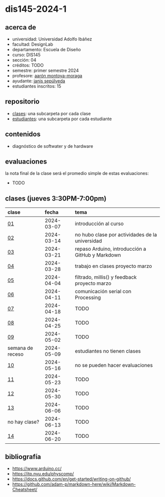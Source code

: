 # dis145-2024-1

## acerca de

- universidad: Universidad Adolfo Ibáñez
- facultad: DesignLab
- departamento: Escuela de Diseño
- curso: DIS145
- sección: 04
- créditos: TODO
- semestre: primer semestre 2024
- profesore: [aarón montoya-moraga](https://github.com/montoyamoraga/)
- ayudante: [janis sepúlveda](https://github.com/janisepulveda)
- estudiantes inscritos: 15

## repositorio

- [clases](./clases/): una subcarpeta por cada clase
- [estudiantes](./estudiantes/): una subcarpeta por cada estudiante

## contenidos

- diagnóstico de softwater y de hardware

## evaluaciones

la nota final de la clase será el promedio simple de estas evaluaciones:

- TODO

## clases (jueves 3:30PM-7:00pm)

| clase                  | fecha      | tema                                             |
| :--------------------- | :--------- | :----------------------------------------------- |
| [01](clases/clase-01/) | 2024-03-07 | introducción al curso                            |
| [02](clases/clase-02/) | 2024-03-14 | no hubo clase por actividades de la universidad  |
| [03](clases/clase-03/) | 2024-03-21 | repaso Arduino, introducción a GitHub y Markdown |
| [04](clases/clase-04/) | 2024-03-28 | trabajo en clases proyecto marzo                 |
| [05](clases/clase-05/) | 2024-04-04 | filtrado, millis() y feedback proyecto marzo     |
| [06](clases/clase-06/) | 2024-04-11 | comunicación serial con Processing               |
| [07](clases/clase-07/) | 2024-04-18 | TODO                                             |
| [08](clases/clase-08/) | 2024-04-25 | TODO                                             |
| [09](clases/clase-09/) | 2024-05-02 | TODO                                             |
| semana de receso       | 2024-05-09 | estudiantes no tienen clases                     |
| [10](clases/clase-10/) | 2024-05-16 | no se pueden hacer evaluaciones                  |
| [11](clases/clase-11/) | 2024-05-23 | TODO                                             |
| [12](clases/clase-12/) | 2024-05-30 | TODO                                             |
| [13](clases/clase-13/) | 2024-06-06 | TODO                                             |
| no hay clase?          | 2024-06-13 | TODO                                             |
| [14](clases/clase-14/) | 2024-06-20 | TODO                                             |

## bibliografía

- <https://www.arduino.cc/>
- <https://itp.nyu.edu/physcomp/>
- <https://docs.github.com/en/get-started/writing-on-github/>
- <https://github.com/adam-p/markdown-here/wiki/Markdown-Cheatsheet/>
